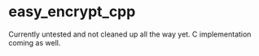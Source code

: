 # easy_encrypt_cpp

Currently untested and not cleaned up all the way yet. C implementation coming as well.
